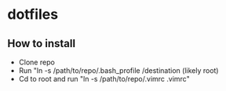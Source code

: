 dotfiles
========

## How to install
- Clone repo
- Run "ln -s /path/to/repo/.bash_profile /destination (likely root)
- Cd to root and run "ln -s /path/to/repo/.vimrc .vimrc"

